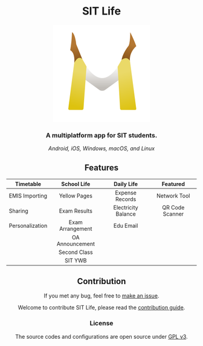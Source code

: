 <div align="center">

# SIT Life

<img src="assets/icon.svg" alt="Icon" width="256">

### A multiplatform app for SIT students.

*Android, iOS, Windows, macOS, and Linux*

## Features

| Timetable       |   School Life    |     Daily Life      |    Featured     |
|-----------------|:----------------:|:-------------------:|:---------------:|
| EMIS Importing  |   Yellow Pages   |   Expense Records   |  Network Tool   |
| Sharing         |   Exam Results   | Electricity Balance | QR Code Scanner |
| Personalization | Exam Arrangement |      Edu Email      |                 |
|                 | OA Announcement  |                     |                 |
|                 |   Second Class   |                     |                 |
|                 |     SIT YWB      |                     |                 |

## Contribution

If you met any bug, feel free to [make an issue](https://github.com/liplum/mimir/issues/new).

Welcome to contribute SIT Life, please read the [contribution guide](specifications/CONTRIBUTION_GUIDE.md).

### License

The source codes and configurations are open source under [GPL v3](LICENSE).
</div>

